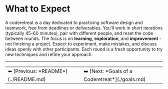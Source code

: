 # What to Expect

A coderetreat is a day dedicated to practicing software design and teamwork, free from deadlines or deliverables. You’ll work in short iterations (typically 45–60 minutes), pair with different people, and reset the code between rounds. The focus is on **learning**, **exploration**, and **improvement** - not finishing a project. Expect to experiment, make mistakes, and discuss ideas openly with other participants. Each round is a fresh opportunity to try new techniques and refine your approach.

---

<table width="100%">
  <tr>
    <td>⬅️ [Previous: *README*](../README.md)</td>
    <td>➡️ [Next: *Goals of a Coderetreat*](./goals.md)</td>
  </tr>
</table>